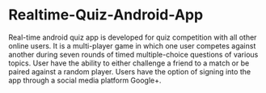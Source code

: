 # Realtime-Quiz-Android-App
Real-time android quiz app is developed for quiz competition with all other online users. It is a multi-player game in which one user competes against another during seven rounds of timed multiple-choice questions of various topics. User have the ability to either challenge a friend to a match or be paired against a random player. Users have the option of signing into the app through a social media platform Google+.
